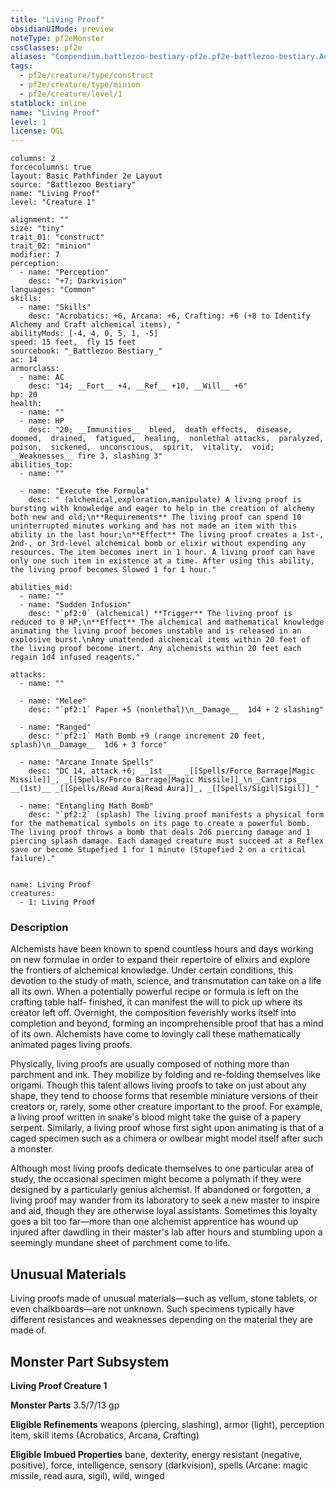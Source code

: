 ```yaml
---
title: "Living Proof"
obsidianUIMode: preview
noteType: pf2eMonster
cssClasses: pf2e
aliases: "Compendium.battlezoo-bestiary-pf2e.pf2e-battlezoo-bestiary.Actor.wclFBoscXaBK7cLP" 
tags:
  - pf2e/creature/type/construct
  - pf2e/creature/type/minion
  - pf2e/creature/level/1
statblock: inline
name: "Living Proof"
level: 1
license: OGL
---
```


```statblock
columns: 2
forcecolumns: true
layout: Basic Pathfinder 2e Layout
source: "Battlezoo Bestiary"
name: "Living Proof"
level: "Creature 1"

alignment: ""
size: "tiny"
trait_01: "construct"
trait_02: "minion"
modifier: 7
perception:
  - name: "Perception"
    desc: "+7; Darkvision"
languages: "Common"
skills:
  - name: "Skills"
    desc: "Acrobatics: +6, Arcana: +6, Crafting: +6 (+8 to Identify Alchemy and Craft alchemical items), "
abilityMods: [-4, 4, 0, 5, 1, -5]
speed: 15 feet,  fly 15 feet
sourcebook: "_Battlezoo Bestiary_"
ac: 14
armorclass:
  - name: AC
    desc: "14; __Fort__ +4, __Ref__ +10, __Will__ +6"
hp: 20
health:
  - name: ""
  - name: HP
    desc: "20; __Immunities__  bleed,  death effects,  disease,  doomed,  drained,  fatigued,  healing,  nonlethal attacks,  paralyzed,  poison,  sickened,  unconscious,  spirit,  vitality,  void; __Weaknesses__ fire 3, slashing 3"
abilities_top:
  - name: ""

  - name: "Execute the Formula"
    desc: " (alchemical,exploration,manipulate) A living proof is bursting with knowledge and eager to help in the creation of alchemy both new and old;\n**Requirements** The living proof can spend 10 uninterrupted minutes working and has not made an item with this ability in the last hour;\n**Effect** The living proof creates a 1st-, 2nd-, or 3rd-level alchemical bomb or elixir without expending any resources. The item becomes inert in 1 hour. A living proof can have only one such item in existence at a time. After using this ability, the living proof becomes Slowed 1 for 1 hour."

abilities_mid:
  - name: ""
  - name: "Sudden Infusion"
    desc: "`pf2:0` (alchemical) **Trigger** The living proof is reduced to 0 HP;\n**Effect** The alchemical and mathematical knowledge animating the living proof becomes unstable and is released in an explosive burst.\nAny unattended alchemical items within 20 feet of the living proof become inert. Any alchemists within 20 feet each regain 1d4 infused reagents."

attacks:
  - name: ""

  - name: "Melee"
    desc: "`pf2:1` Paper +5 (nonlethal)\n__Damage__  1d4 + 2 slashing"

  - name: "Ranged"
    desc: "`pf2:1` Math Bomb +9 (range increment 20 feet, splash)\n__Damage__  1d6 + 3 force"

  - name: "Arcane Innate Spells"
    desc: "DC 14, attack +6; __1st __  _[[Spells/Force Barrage|Magic Missile]]_, _[[Spells/Force Barrage|Magic Missile]]_\n__Cantrips__  __(1st)__ _[[Spells/Read Aura|Read Aura]]_, _[[Spells/Sigil|Sigil]]_"

  - name: "Entangling Math Bomb"
    desc: "`pf2:2` (splash) The living proof manifests a physical form for the mathematical symbols on its page to create a powerful bomb. The living proof throws a bomb that deals 2d6 piercing damage and 1 piercing splash damage. Each damaged creature must succeed at a Reflex save or become Stupefied 1 for 1 minute (Stupefied 2 on a critical failure)."
 
```

```encounter-table
name: Living Proof
creatures:
  - 1: Living Proof
```


### Description
Alchemists have been known to spend countless hours and days working on new formulae in order to expand their repertoire of elixirs and explore the frontiers of alchemical knowledge. Under certain conditions, this devotion to the study of math, science, and transmutation can take on a life all its own. When a potentially powerful recipe or formula is left on the crafting table half- finished, it can manifest the will to pick up where its creator left off. Overnight, the composition feverishly works itself into completion and beyond, forming an incomprehensible proof that has a mind of its own. Alchemists have come to lovingly call these mathematically animated pages living proofs.

Physically, living proofs are usually composed of nothing more than parchment and ink. They mobilize by folding and re-folding themselves like origami. Though this talent allows living proofs to take on just about any shape, they tend to choose forms that resemble miniature versions of their creators or, rarely, some other creature important to the proof. For example, a living proof written in snake's blood might take the guise of a papery serpent. Similarly, a living proof whose first sight upon animating is that of a caged specimen such as a chimera or owlbear might model itself after such a monster.

Although most living proofs dedicate themselves to one particular area of study, the occasional specimen might become a polymath if they were designed by a particularly genius alchemist. If abandoned or forgotten, a living proof may wander from its laboratory to seek a new master to inspire and aid, though they are otherwise loyal assistants. Sometimes this loyalty goes a bit too far—more than one alchemist apprentice has wound up injured after dawdling in their master's lab after hours and stumbling upon a seemingly mundane sheet of parchment come to life.

## Unusual Materials

Living proofs made of unusual materials—such as vellum, stone tablets, or even chalkboards—are not unknown. Such specimens typically have different resistances and weaknesses depending on the material they are made of.

## Monster Part Subsystem

**Living Proof Creature 1**

**Monster Parts** 3.5/7/13 gp

**Eligible Refinements** weapons (piercing, slashing), armor (light), perception item, skill items (Acrobatics, Arcana, Crafting)

**Eligible Imbued Properties** bane, dexterity, energy resistant (negative, positive), force, intelligence, sensory (darkvision), spells (Arcane: magic missile, read aura, sigil), wild, winged
